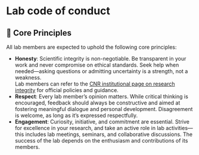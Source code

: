 # Lab code of conduct

## 🧭 Core Principles

All lab members are expected to uphold the following core principles:

- **Honesty**: Scientific integrity is non-negotiable. Be transparent in your work and never compromise on ethical standards. Seek help when needed—asking questions or admitting uncertainty is a strength, not a weakness.  
  Lab members can refer to the [CNR institutional page on research integrity](https://www.cnr.it/it/ethics) for official policies and guidance.
- **Respect**: Every lab member’s opinion matters. While critical thinking is encouraged, feedback should always be constructive and aimed at fostering meaningful dialogue and personal development. Disagreement is welcome, as long as it’s expressed respectfully.
- **Engagement**: Curiosity, initiative, and commitment are essential. Strive for excellence in your research, and take an active role in lab activities—this includes lab meetings, seminars, and collaborative discussions. The success of the lab depends on the enthusiasm and contributions of its members.
